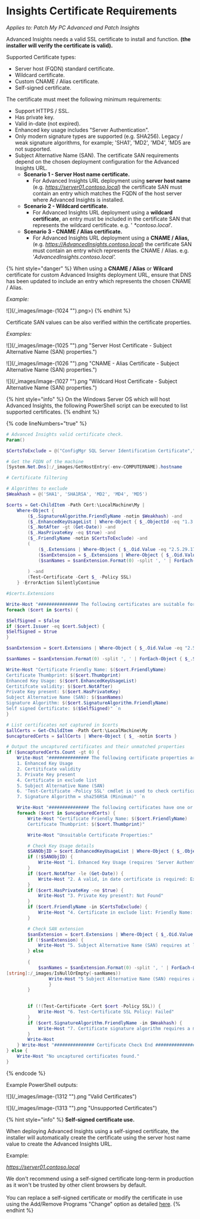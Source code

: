 # Insights Certificate Requirements

_Applies to: Patch My PC Advanced and Patch Insights_

Advanced Insights needs a valid SSL certificate to install and function. **(the installer will verify the certificate is valid).**

Supported Certificate types:

* Server host (FQDN) standard certificate.
* Wildcard certificate.
* Custom CNAME / Alias certificate.
* Self-signed certificate.

The certificate must meet the following minimum requirements:

* Support HTTPS / SSL.
* Has private key.
* Valid in-date (not expired).
* Enhanced key usage includes "Server Authentication".
* Only modern signature types are supported (e.g. SHA256). Legacy / weak signature algorithms, for example; 'SHA1', 'MD2', 'MD4', 'MD5 are not supported.
* Subject Alternative Name (SAN). The certificate SAN requirements depend on the chosen deployment configuration for the Advanced Insights URL.
  * **Scenario 1 - Server Host name certificate.**
    * For Advanced Insights URL deployment using **server host name** (e.g. _https://server01.contoso.local_) the certificate SAN must contain an entry which matches the FQDN of the host server where Advanced Insights is installed.
  * **Scenario 2 - Wildcard certificate.**
    * For Advanced Insights URL deployment using a **wildcard certificate**, an entry must be included in the certificate SAN that represents the wildcard certificate. e.g. ' _\*contoso.local_'.
  * **Scenario 3 - CNAME / Alias certificate.**
    * For Advanced Insights URL deployment using a **CNAME / Alias,** (e.g. _https://AdvancedInsights.contoso.local_) the certificate SAN must contain an entry which represents the CNAME / Alias. e.g. '_AdvancedInsights.contoso.local'._

{% hint style="danger" %}
When using a **CNAME / Alias** or **Wilcard** certificate for custom Advanced Insights deployment URL, ensure that DNS has been updated to include an entry which represents the chosen CNAME / Alias.

_Example:_

![](/_images/image-(1024 "").png>)
{% endhint %}

Certificate SAN values can be also verified within the certificate properties.

_Examples:_

![](/_images/image-(1025 "").png "Server Host Certificate - Subject Alternative Name (SAN) properties.")

![](/_images/image-(1026 "").png "CNAME - Alias Certificate - Subject Alternative Name (SAN) properties.")

![](/_images/image-(1027 "").png "Wildcard Host Certificate - Subject Alternative Name (SAN) properties.")

{% hint style="info" %}
On the Windows Server OS which will host Advanced Insights, the following PowerShell script can be executed to list supported certificates.
{% endhint %}

{% code lineNumbers="true" %}
```powershell
# Advanced Insights valid certificate check.
Param()

$CertsToExclude = @("ConfigMgr SQL Server Identification Certificate","WMSVC-SHA2")

# Get the FQDN of the machine
[System.Net.Dns]:/_images/GetHostEntry(-env-COMPUTERNAME).hostname

# Certificate filtering

# Algorithms to exclude
$Weakhash = @('SHA1', 'SHA1RSA', 'MD2', 'MD4', 'MD5')

$certs = Get-ChildItem -Path Cert:\LocalMachine\My |
    Where-Object {
        ($_.SignatureAlgorithm.FriendlyName -notin $Weakhash) -and
        ($_.EnhancedKeyUsageList | Where-Object { $_.ObjectId -eq "1.3.6.1.5.5.7.3.1"} ) -and
        ($_.NotAfter -gt (Get-Date)) -and
        ($_.HasPrivateKey -eq $true) -and
        ($_.FriendlyName -notin $CertsToExclude) -and
        (
            ($_.Extensions | Where-Object { $_.Oid.Value -eq "2.5.29.17" }) -and
            ($sanExtension = $_.Extensions | Where-Object { $_.Oid.Value -eq "2.5.29.17" }) -and
            ($sanNames = $sanExtension.Format(0) -split ', ' | ForEach-Object { $_.Split('=')[1].Trim() })
            
        ) -and
        (Test-Certificate -Cert $_ -Policy SSL)
    } -ErrorAction SilentlyContinue

#$certs.Extensions

Write-Host "############### The following certificates are suitable for Advanced Insights: ###############"`n
foreach ($cert in $certs) {

$SelfSigned = $false    
if ($cert.Issuer -eq $cert.Subject) {
$SelfSigned = $true
}

$sanExtension = $cert.Extensions | Where-Object { $_.Oid.Value -eq "2.5.29.17" }

$sanNames = $sanExtension.Format(0) -split ', ' | ForEach-Object { $_.Split('=')[1].Trim() }

Write-Host "Certificate Friendly Name: $($cert.FriendlyName)
Certificate Thumbprint: $($cert.Thumbprint)
Enhanced Key Usage: $($cert.EnhancedKeyUsageList)
Certitifcate validity: $($cert.NotAfter)
Private Key present: $($cert.HasPrivateKey)
Subject Alternative Name (SAN): $($sanNames)
Signature Algorithm: $($cert.SignatureAlgorithm.FriendlyName)
Self signed Certificate: $($SelfSigned)" `n
}

# List certificates not captured in $certs
$allCerts = Get-ChildItem -Path Cert:\LocalMachine\My
$uncapturedCerts = $allCerts | Where-Object { $_ -notin $certs }

# Output the uncaptured certificates and their unmatched properties
if ($uncapturedCerts.Count -gt 0) {
    Write-Host "############### The following certificate properties are checked: ###############`n
    1. Enhanced Key Usage
    2. Certitifcate validity
    3. Private Key present
    4. Certificate in exclude list
    5. Subject Alternative Name (SAN)
    6. 'Test-Certificate -Policy SSL' cmdlet is used to check certificate is valid for SSL and root cert can be validated
    7. Signature Algorithm = sha256RSA (Minimum)" `n

    Write-Host "############### The following certificates have one or more property values which are not suitable for Advanced Insights: ###############"`n -ForegroundColor Yellow
    foreach ($cert in $uncapturedCerts) {
        Write-Host "Certificate Friendly Name: $($cert.FriendlyName)
        Certificate Thumbprint: $($cert.Thumbprint)"

        Write-Host "Unsuitable Certificate Properties:"

        # Check Key Usage details
        $SANObjID = $cert.EnhancedKeyUsageList | Where-Object { $_.ObjectId -eq '1.3.6.1.5.5.7.3.1'}        
        if (!$SANObjID) {
            Write-Host "1. Enhanced Key Usage (requires 'Server Authentication') value found: $($cert.EnhancedKeyUsageList)"
        }
        if ($cert.NotAfter -le (Get-Date)) {
            Write-Host "2. A valid, in date certificate is required: Expiration Date found: $($cert.NotAfter)"
        }
        if ($cert.HasPrivateKey -ne $true) {
            Write-Host "3. Private Key present?: Not Found"
        }
        if ($cert.FriendlyName -in $CertsToExclude) {
            Write-Host "4. Certificate in exclude list: Friendly Name: $($cert.FriendlyName)"
        }

        # Check SAN extension
        $sanExtension = $cert.Extensions | Where-Object { $_.Oid.Value -eq "2.5.29.17" }
        if (!$sanExtension) {
            Write-Host "5. Subject Alternative Name (SAN) requires at least one entry matches the server FQDN or is a wildcard which matches the server domain name e.g. '*.internaldomain.local. SAN value(s):: Not Found"
        } else
        
        {
            $sanNames = $sanExtension.Format(0) -split ', ' | ForEach-Object { $_.Split('=')[1].Trim() }
[string]:/_images/IsNullOrEmpty(-sanNames))
                Write-Host "5 Subject Alternative Name (SAN) requires at least one entry matches the server FQDN or is a wildcard which matches the server domain name e.g. '*.internaldomain.local. SAN value(s): $($sanNames -join ', ')"
                }
        }
        

        if (!(Test-Certificate -Cert $cert -Policy SSL)) {
            Write-Host "6. Test-Certificate SSL Policy: Failed"
        }
        if ($cert.SignatureAlgorithm.FriendlyName -in $Weakhash) {
            Write-Host "7. Certificate signature algorithm requires a minimum of SHA256 RSA. Legacy / weak algorithms e.g. 'SHA1', 'MD2', 'MD4', 'MD5 are not supported. Signature Algorithm found: $($cert.SignatureAlgorithm.FriendlyName)"`n
        }
        Write-Host
    } Write-Host "############### Certificate Check End ###############"
} else {
    Write-Host "No uncaptured certificates found."
}
```
{% endcode %}

Example PowerShell outputs:

![](/_images/image-(1312 "").png "Valid Certificates")

![](/_images/image-(1313 "").png "Unsupported Certificates")

{% hint style="info" %}
**Self-signed certificate use.**

When deploying Advanced Insights using a self-signed certificate, the installer will automatically create the certificate using the server host name value to create the Advanced Insights URL.

Example:

_https://server01.contoso.local_

We don't recommend using a self-signed certificate long-term in production as it won't be trusted by other client browsers by default.\
\
You can replace a self-signed certificate or modify the certificate in use using the Add/Remove Programs "Change" option as detailed [here](../modify-insights/modify-insights-ssl-certificate.md).
{% endhint %}
